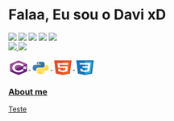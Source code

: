 # Falaa, Eu sou o Davi xD

<div>
  <a href = "https://github.com/DaviCoder"><img src="https://img.shields.io/badge/-Github-000?style=flat-square&logo=Github&logoColor=white" target="_blank"></a>
  <a href = "https://www.linkedin.com/in/davi-silva-79150815b/"><img src="https://img.shields.io/badge/-LinkedIn-blue?style=flat-square&logo=Linkedin&logoColor=white" target="_blank"></a>
  <a href = "https://www.instagram.com/dav_nasc/"><img src="https://img.shields.io/badge/Instagram-E4405F?style=flat-square&logo=instagram&logoColor=white" target="_blank"></a>
  <a href = "mailto: davisilva.coder@gmail.com"><img src="https://img.shields.io/badge/-Gmail-%23EA4335?style=flat-square&logo=gmail&logoColor=white" target="_blank"></a>
  <a href = "mailto: davisilva_nascimento@hotmail.com"><img src="https://img.shields.io/badge/Microsoft_Outlook-0078D4?style=flat-square&logo=microsoft-outlook&logoColor=whit" target="_blank"></a>
</div>

<div>
  <a href="https://github.com/DaviCoder">
  <img height="180em" src="https://github-readme-stats.vercel.app/api?username=DaviCoder&show_icons=true&theme=midnight-purple&include_all_commits=true&count_private=true"/>
  <img height="180em" src="https://github-readme-stats.vercel.app/api/top-langs/?username=DaviCoder&layout=compact&langs_count=16&theme=midnight-purple"/>
<div>
  
<div style="display: inline_block"><br>
  <img align="center" alt="Csharp" height="30" width="40" src="https://github.com/devicons/devicon/blob/master/icons/csharp/csharp-original.svg">
  <img align="center" alt="Python" height="30" width="40" src="https://github.com/devicons/devicon/blob/master/icons/python/python-original.svg">
  <img align="center" alt="HTML" height="30" width="40" src="https://raw.githubusercontent.com/devicons/devicon/master/icons/html5/html5-original.svg">
  <img align="center" alt="CSS" height="30" width="40" src="https://raw.githubusercontent.com/devicons/devicon/master/icons/css3/css3-original.svg">
</div>

### About me
Teste

